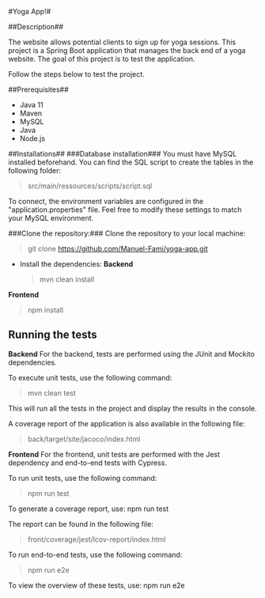 #Yoga App!#

##Description##

The website allows potential clients to sign up for yoga sessions. This project is a Spring Boot application that manages the back end of a yoga website.
The goal of this project is to test the application.

Follow the steps below to test the project.

##Prerequisites##
- Java 11
- Maven
- MySQL
- Java
- Node.js

##Installations##
###Database installation###
You must have MySQL installed beforehand. You can find the SQL script to create the tables in the following folder:

  > src/main/ressources/scripts/script.sql

To connect, the environment variables are configured in the "application.properties" file. Feel free to modify these settings to match your MySQL environment.

###Clone the repository:###
Clone the repository to your local machine:

  > git clone https://github.com/Manuel-Fami/yoga-app.git

- Install the dependencies:
**Backend**

  > mvn clean install

**Frontend**

  > npm install

## Running the tests

**Backend**
For the backend, tests are performed using the JUnit and Mockito dependencies.

To execute unit tests, use the following command:

  > mvn clean test

This will run all the tests in the project and display the results in the console.

A coverage report of the application is also available in the following file:

  > back/target/site/jacoco/index.html

**Frontend**
For the frontend, unit tests are performed with the Jest dependency and end-to-end tests with Cypress.

To run unit tests, use the following command:

  > npm run test

To generate a coverage report, use: npm run test

The report can be found in the following file: 

  > front/coverage/jest/lcov-report/index.html

To run end-to-end tests, use the following command:

  > npm run e2e

To view the overview of these tests, use: npm run e2e
